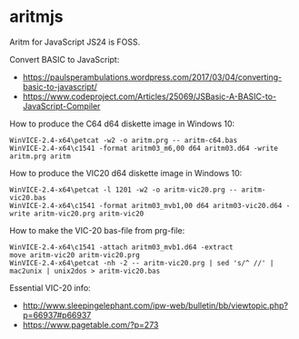 # aritmjs
Aritm for JavaScript JS24 is FOSS.

Convert BASIC to JavaScript:
* https://paulsperambulations.wordpress.com/2017/03/04/converting-basic-to-javascript/
* https://www.codeproject.com/Articles/25069/JSBasic-A-BASIC-to-JavaScript-Compiler

How to produce the C64 d64 diskette image in Windows 10:

    WinVICE-2.4-x64\petcat -w2 -o aritm.prg -- aritm-c64.bas
    WinVICE-2.4-x64\c1541 -format aritm03_m6,00 d64 aritm03.d64 -write aritm.prg aritm

How to produce the VIC20 d64 diskette image in Windows 10:

    WinVICE-2.4-x64\petcat -l 1201 -w2 -o aritm-vic20.prg -- aritm-vic20.bas
    WinVICE-2.4-x64\c1541 -format aritm03_mvb1,00 d64 aritm03-vic20.d64 -write aritm-vic20.prg aritm-vic20
    
How to make the VIC-20 bas-file from prg-file:

    WinVICE-2.4-x64\c1541 -attach aritm03_mvb1.d64 -extract
    move aritm-vic20 aritm-vic20.prg
    WinVICE-2.4-x64\petcat -nh -2 -- aritm-vic20.prg | sed 's/^ //' | mac2unix | unix2dos > aritm-vic20.bas

Essential VIC-20 info:
* http://www.sleepingelephant.com/ipw-web/bulletin/bb/viewtopic.php?p=66937#p66937
* https://www.pagetable.com/?p=273
